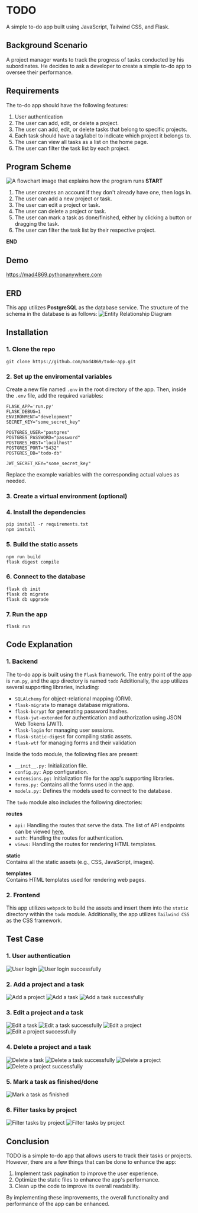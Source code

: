 # TODO
A simple to-do app built using JavaScript, Tailwind CSS, and Flask.


## Background Scenario
A project manager wants to track the progress of tasks conducted by his subordinates. He decides to ask a developer to create a simple to-do app to oversee their performance.

## Requirements
The to-do app should have the following features:
1. User authentication
2. The user can add, edit, or delete a project.
3. The user can add, edit, or delete tasks that belong to specific projects.
4. Each task should have a tag/label to indicate which project it belongs to.
5. The user can view all tasks as a list on the home page.
6. The user can filter the task list by each project.

## Program Scheme
![A flowchart image that explains how the program runs](https://i.imgur.com/Gfn3HWG.jpg)
**START**

1. The user creates an account if they don't already have one, then logs in.
2. The user can add a new project or task.
3. The user can edit a project or task.
4. The user can delete a project or task.
5. The user can mark a task as done/finished, either by clicking a button or dragging the task.
6. The user can filter the task list by their respective project.

**END** 

## Demo
https://mad4869.pythonanywhere.com


## ERD
This app utilizes **PostgreSQL** as the database service. The structure of the schema in the database is as follows:
![Entity Relationship Diagram](https://i.imgur.com/3j3cnDl.png)

## Installation
### 1. Clone the repo
```
git clone https://github.com/mad4869/todo-app.git
```
### 2. Set up the enviromental variables
Create a new file named `.env` in the root directory of the app. Then, inside the `.env` file, add the required variables:
```
FLASK_APP='run.py'
FLASK_DEBUG=1
ENVIRONMENT="development"
SECRET_KEY="some_secret_key"

POSTGRES_USER="postgres"
POSTGRES_PASSWORD="password"
POSTGRES_HOST="localhost"
POSTGRES_PORT="5432"
POSTGRES_DB="todo-db"

JWT_SECRET_KEY="some_secret_key"
```
Replace the example variables with the corresponding actual values as needed.
### 3. Create a virtual environment (optional)
### 4. Install the dependencies
```
pip install -r requirements.txt
npm install
```
### 5. Build the static assets
```
npm run build
flask digest compile
```
### 6. Connect to the database
```
flask db init
flask db migrate
flask db upgrade
```
### 7. Run the app
```
flask run
```
## Code Explanation
### 1. Backend
The to-do app is built using the `Flask` framework. The entry point of the app is `run.py`, and the app directory is named `todo` Additionally, the app utilizes several supporting libraries, including:
- `SQLAlchemy` for object-relational mapping (ORM).
- `flask-migrate` to manage database migrations.
- `flask-bcrypt` for generating password hashes.
- `flask-jwt-extended` for authentication and authorization using JSON Web Tokens (JWT).
- `flask-login` for managing user sessions.
- `flask-static-digest` for compiling static assets.
- `flask-wtf` for managing forms and their validation

Inside the todo module, the following files are present:
- `__init__.py:` Initialization file.
- `config.py:` App configuration.
- `extensions.py:` Initialization file for the app's supporting libraries.
- `forms.py:` Contains all the forms used in the app.
- `models.py:` Defines the models used to connect to the database.

The `todo` module also includes the following directories:

**routes**
- `api:` Handling the routes that serve the data. The list of API endpoints can be viewed [here.](https://documenter.getpostman.com/view/11633108/2s93zH2eWg)
- `auth:` Handling the routes for authentication.
- `views:` Handling the routes for rendering HTML templates.

**static**
<br>Contains all the static assets (e.g., CSS, JavaScript, images).

**templates**
<br>Contains HTML templates used for rendering web pages.

### 2. Frontend
This app utilizes `webpack` to build the assets and insert them into the `static` directory within the `todo` module. Additionally, the app utilizes `Tailwind CSS` as the CSS framework.

## Test Case
### 1. User authentication
![User login](https://i.imgur.com/Ixc7cnj.png)
![User login successfully](https://i.imgur.com/5JaXSoY.png)
### 2. Add a project and a task
![Add a project](https://i.imgur.com/WwzITC6.png)
![Add a task](https://i.imgur.com/RId6lOv.png)
![Add a task successfully](https://i.imgur.com/KZLHtCg.png)
### 3. Edit a project and a task
![Edit a task](https://i.imgur.com/imdcaJm.png)
![Edit a task successfully](https://i.imgur.com/3VogfZs.png)
![Edit a project](https://i.imgur.com/JxqayPC.png)
![Edit a project successfully](https://i.imgur.com/mQQVRGX.png)
### 4. Delete a project and a task
![Delete a task](https://i.imgur.com/gNxBkIP.png)
![Delete a task successfully](https://i.imgur.com/8oGcSj1.png)
![Delete a project](https://i.imgur.com/lzLTDln.png)
![Delete a project successfully](https://i.imgur.com/EEgEbEN.png)
### 5. Mark a task as finished/done
![Mark a task as finished](https://i.imgur.com/bAVmoBx.png)
### 6. Filter tasks by project
![Filter tasks by project](https://i.imgur.com/l3ckRQK.png)
![Filter tasks by project](https://i.imgur.com/JY5AF9m.png)

## Conclusion
TODO is a simple to-do app that allows users to track their tasks or projects.<br>However, there are a few things that can be done to enhance the app:
1. Implement task pagination to improve the user experience.
2. Optimize the static files to enhance the app's performance.
3. Clean up the code to improve its overall readability.

By implementing these improvements, the overall functionality and performance of the app can be enhanced.